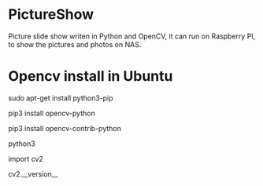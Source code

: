 # PictureShow
Picture slide show writen in Python and OpenCV, it can run on Raspberry PI, to show the pictures and photos on NAS.


# Opencv install in Ubuntu
sudo apt-get install python3-pip

pip3 install opencv-python

pip3 install opencv-contrib-python

python3

import cv2

cv2.\_\_version\_\_
